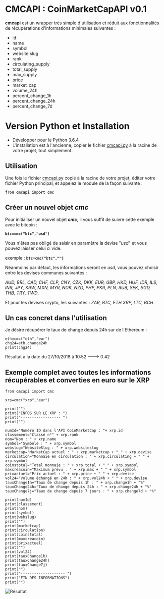 # CMCAPI : CoinMarketCapAPI v0.1

**cmcapi** est un wrapper très simple d'utilisation et réduit aux fonctionnalités de récupérations d'informations minimales suivantes :
 - id
 - name
 - symbol
 - website slug
 - rank
 - circulating_supply
 - total_supply
 - max_supply
 - price
 - market_cap
 - volume_24h
 - percent_change_1h
 - percent_change_24h
 - percent_change_7d

# Version Python et Installation

 - Développer pour le Python 3.6.4
 - L'installation est à l'ancienne, copier le fichier [cmcapi.py](https://github.com/damballah/cmcapi/blob/master/cmcapi.py) à la racine de votre projet, tout simplement.


## Utilisation

Une fois le fichier  [cmcapi.py](https://github.com/damballah/cmcapi/blob/master/cmcapi.py) copié à la racine de votre projet, éditer votre fichier Python principal, et appelez le module de la façon suivante : 

**`from cmcapi import cmc`**

## Créer un nouvel objet *cmc*
Pour initialiser un nouvel objet ***cmc***, il vous suffit de suivre cette exemple avec le bitcoin : 

**`btc=cmc("btc","usd")`**

Vous n'êtes pas obligé de saisir en paramètre la devise "*usd*" et vous pouvez laisser celui ci vide.

exemple : **`btc=cmc("btc","")`**

Néanmoins par défaut, les informations seront en *usd*, vous pouvez choisir entre les devises communes suivantes : 

*AUD, BRL, CAD, CHF, CLP, CNY, CZK, DKK, EUR, GBP, HKD, HUF, IDR, ILS, INR, JPY, KRW, MXN, MYR, NOK, NZD, PHP, PKR, PLN, RUB, SEK, SGD, THB, TRY, TWD*. 

Et pour les devises crypto, les suivantes : *ZAR, BTC, ETH XRP, LTC, BCH*.

## Un cas concret dans l'utilisation

Je désire récupérer le taux de change depuis 24h sur de l'Ethereum : 

    eth=cmc("eth","eur")
    chg24=eth.change24h
    print(chg24)
    
Résultat à la date du 27/10/2018 à 10:52 ---> 0.42

## Exemple complet avec toutes les informations récupérables et converties en euro sur le XRP

    from cmcapi import cmc
    
    xrp=cmc("xrp","eur")
    
    print("")
    print("INFOS SUR LE XRP : ")
    print("------------------ ")
    print("")
    
    numId="Numéro ID dans l'API CoinMarketCap : "+ xrp.id
    classement="Classé n°" + xrp.rank
    nom="Nom : " + xrp.name
    symbol="Symbole : " + xrp.symbol
    webslug="WebsiteSlug : " + xrp.websiteslug
    marketcap="MarketCap actuel : " + xrp.marketcap + " " + xrp.devise
    circulation="Monnaie en circulation : " + xrp.circulating + " " + xrp.symbol
    coinstotal="Total monnaie : " + xrp.total + " " + xrp.symbol
    maxcreacoin="Maximum prévu : " + xrp.max + " " + xrp.symbol
    prixactuel="Prix actuel : " + xrp.price + " " + xrp.devise
    vol24="Volume échangé en 24h : " + xrp.vol24h + " " + xrp.devise
    tauxChange1h="Taux de change depuis 1h : " + xrp.change1h + "%"
    tauxChange24h="Taux de change depuis 24h : " + xrp.change24h + "%"
    tauxChange7j="Taux de change depuis 7 jours : " + xrp.change7d + "%"
    
    print(numId)
    print(classement)
    print(nom)
    print(symbol)
    print(webslug)
    print("")
    print(marketcap)
    print(circulation)
    print(coinstotal)
    print(maxcreacoin)
    print(prixactuel)
    print("")
    print(vol24)
    print(tauxChange1h)
    print(tauxChange24h)
    print(tauxChange7j)
    print("")
    print("-------------------- ")
    print("FIN DES INFORMATIONS")
    print("")

![Résultat](https://github.com/damballah/cmcapi/blob/master/Capture_resultat_exemple_complet_cmcapi.PNG)

